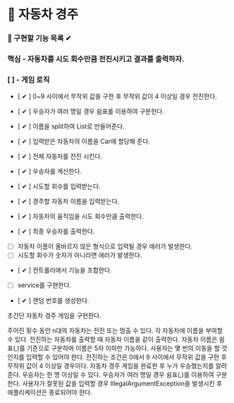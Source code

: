 # 🚗 자동차 경주

### 🎯 구현할 기능 목록 ✔

### 핵심 - 자동차를 시도 회수만큼 전진시키고 결과를 출력하자.

### [  ] - 게임 로직

- [ ✔ ] 0~9 사이에서 무작위 값을 구한 후 무작위 값이 4 이상일 경우 전진한다.
- [ ✔ ] 우승자가 여러 명일 경우 쉼표를 이용하여 구분한다.
- [ ✔ ] 이름을 split하여 List로 만들어준다.
- [ ✔ ] 입력받은 자동차의 이름을 Car에 할당해 준다.
- [ ✔ ] 전체 자동차를 전진 시킨다.
- [ ✔ ] 우승자를 계산한다.

- [ ✔ ] 시도할 회수를 입력받는다.
- [ ✔ ] 경주할 자동차 이름을 입력받는다.


- [ ✔ ] 자동차의 움직임을 시도 회수만큼 출력한다.
- [ ✔ ] 최종 우승자를 출력한다.

- [  ] 자동차 이름이 올바르지 않은 형식으로 입력될 경우 에러가 발생한다.
- [  ] 시도할 회수가 숫자가 아니라면 에러가 발생한다.

- [ ✔ ] 컨트롤러에서 기능을 조합한다.
- [  ] service를 구현한다.
- [ ✔ ] 랜덤 번호를 생성한다.

초간단 자동차 경주 게임을 구현한다.

주어진 횟수 동안 n대의 자동차는 전진 또는 멈출 수 있다.
각 자동차에 이름을 부여할 수 있다. 전진하는 자동차를 출력할 때 자동차 이름을 같이 출력한다.
자동차 이름은 쉼표(,)를 기준으로 구분하며 이름은 5자 이하만 가능하다.
사용자는 몇 번의 이동을 할 것인지를 입력할 수 있어야 한다.
전진하는 조건은 0에서 9 사이에서 무작위 값을 구한 후 무작위 값이 4 이상일 경우이다.
자동차 경주 게임을 완료한 후 누가 우승했는지를 알려준다. 우승자는 한 명 이상일 수 있다.
우승자가 여러 명일 경우 쉼표(,)를 이용하여 구분한다.
사용자가 잘못된 값을 입력할 경우 IllegalArgumentException을 발생시킨 후 애플리케이션은 종료되어야 한다.